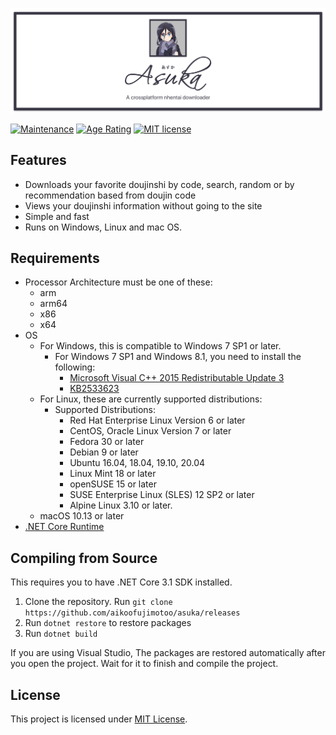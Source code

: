 ![asuka logo](docs/banner.png)

[![Maintenance](https://badgen.net/badge/maintaned%3F/yes/green)](https://github.com/aikoofujimotoo/asuka/graphs/commit-activity)
[![Age Rating](https://badgen.net/badge/age%20rating/18+/red)](https://en.wikipedia.org/wiki/Age_of_majority)
[![MIT license](https://badgen.net/badge/license/MIT/green)](LICENSE)

## Features

* Downloads your favorite doujinshi by code, search, random or by recommendation based from doujin code
* Views your doujinshi information without going to the site
* Simple and fast
* Runs on Windows, Linux and mac OS.

## Requirements

* Processor Architecture must be one of these:
  * arm
  * arm64
  * x86
  * x64
* OS
  * For Windows, this is compatible to Windows 7 SP1 or later.
    * For Windows 7 SP1 and Windows 8.1, you need to install the following:
      * [Microsoft Visual C++ 2015 Redistributable Update 3](https://www.microsoft.com/download/details.aspx?id=52685)
      * [KB2533623](https://support.microsoft.com/en-gb/help/2533623/microsoft-security-advisory-insecure-library-loading-could-allow-remot)
  * For Linux, these are currently supported distributions:
    * Supported Distributions:
      * Red Hat Enterprise Linux Version 6 or later
      * CentOS, Oracle Linux Version 7 or later
      * Fedora 30 or later
      * Debian 9 or later
      * Ubuntu 16.04, 18.04, 19.10, 20.04
      * Linux Mint 18 or later
      * openSUSE 15 or later
      * SUSE Enterprise Linux (SLES) 12 SP2 or later
      * Alpine Linux 3.10 or later.
  * macOS 10.13 or later
* [.NET Core Runtime](https://dotnet.microsoft.com/download/dotnet-core/3.1)

## Compiling from Source

This requires you to have .NET Core 3.1 SDK installed.

1. Clone the repository. Run `git clone https://github.com/aikoofujimotoo/asuka/releases`
2. Run `dotnet restore` to restore packages
3. Run `dotnet build`

If you are using Visual Studio, The packages are restored automatically after you open the project. Wait for it to finish and compile the project.

## License

This project is licensed under [MIT License](LICENSE).
